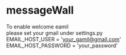 # messageWall

To enable welcome eamil  
please set your gmail under settings.py  
EMAIL_HOST_USER = 'your_gamil@gmail.com'  
EMAIL_HOST_PASSWORD = 'your_password'  
